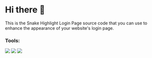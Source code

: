# Hi there 👋
<p>This is the Snake Highlight Login Page source code that you can use to enhance the appearance of your website's login page.</p>

### Tools:
<p>
    <img src="https://img.shields.io/badge/Text%20Editor-Visual%20Studio%20Code-blue?&logo=visual%20studio%20code&logoColor=blue" />
    <img src="https://img.shields.io/badge/Code-JavaScript-blue?&logo=javascript" />
    <img src="https://img.shields.io/badge/Code-HTML_CSS-blue?&logo=CSS" />
</p>
